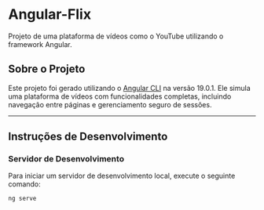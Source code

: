 # Angular-Flix

Projeto de uma plataforma de vídeos como o YouTube utilizando o framework Angular.

## Sobre o Projeto

Este projeto foi gerado utilizando o [Angular CLI](https://github.com/angular/angular-cli) na versão 19.0.1. Ele simula uma plataforma de vídeos com funcionalidades completas, incluindo navegação entre páginas e gerenciamento seguro de sessões.

---

## Instruções de Desenvolvimento

### Servidor de Desenvolvimento

Para iniciar um servidor de desenvolvimento local, execute o seguinte comando:

```bash
ng serve
```
